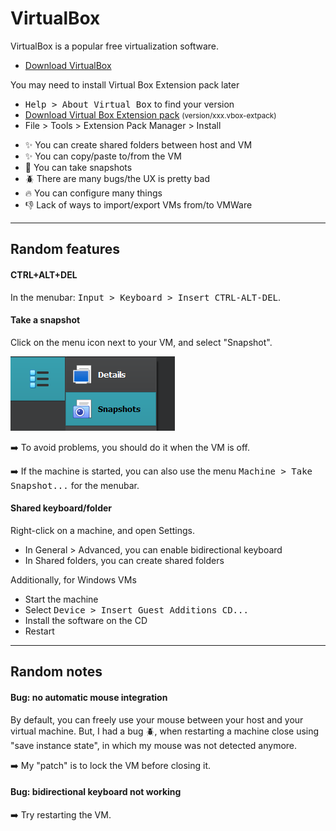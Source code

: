 # VirtualBox

<div class="row row-cols-md-2"><div>

VirtualBox is a popular free virtualization software.

* [Download VirtualBox](https://www.virtualbox.org/)

You may need to install Virtual Box Extension pack later

* <kbd>Help > About Virtual Box</kbd> to find your version
* [Download Virtual Box Extension pack](https://download.virtualbox.org/virtualbox/) <small>(version/xxx.vbox-extpack)</small>
* File > Tools > Extension Pack Manager > Install
</div><div>

* ✨ You can create shared folders between host and VM
* ✨ You can copy/paste to/from the VM
* 🏪 You can take snapshots
* 🪲 There are many bugs/the UX is pretty bad
* 🔥 You can configure many things
* 👎 Lack of ways to import/export VMs from/to VMWare
</div></div>

<hr class="sep-both">

## Random features

<div class="row row-cols-md-2 mt-3"><div>

#### CTRL+ALT+DEL

In the menubar: <kbd>Input > Keyboard > Insert CTRL-ALT-DEL</kbd>.

#### Take a snapshot

Click on the menu icon next to your VM,  and select "Snapshot".

<div class="text-center">

![vm_more.png](_images/vm_more.png)
</div>

➡️ To avoid problems, you should do it when the VM is off.

➡️ If the machine is started, you can also use the menu <kbd>Machine > Take Snapshot...</kbd> for the menubar.
</div><div>

#### Shared keyboard/folder

Right-click on a machine, and open Settings. 

* In General > Advanced, you can enable bidirectional keyboard
* In Shared folders, you can create shared folders

Additionally, for Windows VMs

* Start the machine
* Select <kbd>Device > Insert Guest Additions CD...</kbd>
* Install the software on the CD
* Restart
</div></div>

<hr class="sep-both">

## Random notes

<div class="row row-cols-md-2 mt-3"><div>

#### Bug: no automatic mouse integration

By default, you can freely use your mouse between your host and your virtual machine. But, I had a bug 🪲, when restarting a machine close using "save instance state", in which my mouse was not detected anymore.

➡️ My "patch" is to lock the VM before closing it.
</div><div>

#### Bug: bidirectional keyboard not working

➡️ Try restarting the VM.
</div></div>